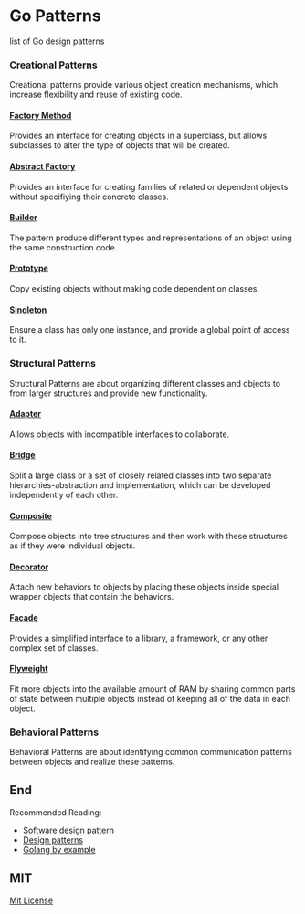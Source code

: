 # Go Patterns

list of Go design patterns

### Creational Patterns

Creational patterns provide various object creation mechanisms, which increase flexibility and reuse of existing code.

#### [Factory Method](./creational/factoryMethod/factory_method.go)

Provides an interface for creating objects in a superclass, but allows subclasses to alter the type of objects that will be created. 

#### [Abstract Factory](./creational/abstractFactory/abstract_factory.go)

Provides an interface for creating families of related or dependent objects without specifiying their concrete classes.

#### [Builder](./creational/builder/builder.go)

The pattern produce different types and representations of an object using the same construction code.

#### [Prototype](./creational/prototype/prototype.go)

Copy existing objects without making code dependent on classes.

#### [Singleton](./creational/singleton/singleton.go)

Ensure a class has only one instance, and provide a global point of access to it.

### Structural Patterns

Structural Patterns are about organizing different classes and objects to from larger structures and provide new functionality.

#### [Adapter](./structural/adapter/adapter.go)

Allows objects with incompatible interfaces to collaborate.

#### [Bridge](./structural/bridge/bridge.go)

Split a large class or a set of closely related classes into two separate hierarchies-abstraction and implementation, which can be developed independently of each other.

#### [Composite](./structural/composite/composite.go)

Compose objects into tree structures and then work with these structures as if they were individual objects.

#### [Decorator](./structural/decorator/decorator.go)

Attach new behaviors to objects by placing these objects inside special wrapper objects that contain the behaviors.

#### [Facade](./structural/facade/facade.go)

Provides a simplified interface to a library, a framework, or any other complex set of classes.

#### [Flyweight](./structural/flyweight/flyweight.go)

Fit more objects into the available amount of RAM by sharing common parts of state between multiple objects instead of keeping all of the data in each object.

### Behavioral Patterns

Behavioral Patterns are about identifying common communication patterns between objects and realize these patterns.

## End

Recommended Reading:

- [Software design pattern](https://en.wikipedia.org/wiki/Software_design_pattern)
- [Design patterns](https://refactoring.guru/design-patterns)
- [Golang by example](https://golangbyexample.com/)

## MIT

[Mit License](./LICENSE)